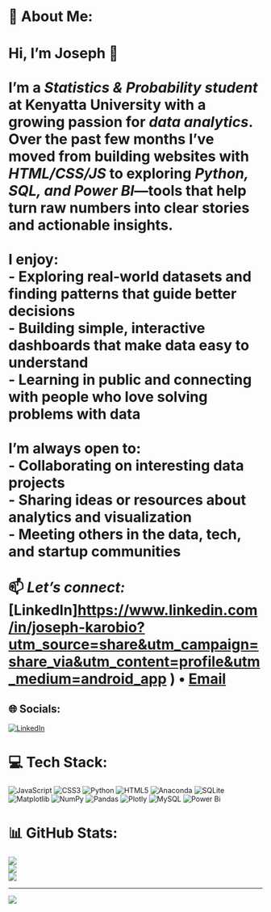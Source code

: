# 💫 About Me:
# Hi, I’m Joseph 👋<br><br>I’m a *Statistics & Probability student* at Kenyatta University with a growing passion for *data analytics*.  <br>Over the past few months I’ve moved from building websites with *HTML/CSS/JS* to exploring *Python, SQL, and Power BI*—tools that help turn raw numbers into clear stories and actionable insights.<br><br>I enjoy:<br>- Exploring real-world datasets and finding patterns that guide better decisions  <br>- Building simple, interactive dashboards that make data easy to understand  <br>- Learning in public and connecting with people who love solving problems with data<br><br>I’m always open to:<br>- Collaborating on interesting data projects  <br>- Sharing ideas or resources about analytics and visualization  <br>- Meeting others in the data, tech, and startup communities<br><br>📫 *Let’s connect:*  <br>[LinkedIn]https://www.linkedin.com/in/joseph-karobio?utm_source=share&utm_campaign=share_via&utm_content=profile&utm_medium=android_app ) • [Email](mailto:karobioj@email.com)


## 🌐 Socials:
[![LinkedIn](https://img.shields.io/badge/LinkedIn-%230077B5.svg?logo=linkedin&logoColor=white)](https://linkedin.com/in/https://www.linkedin.com/in/joseph-karobio?utm_source=share&utm_campaign=share_via&utm_content=profile&utm_medium=android_app) 

# 💻 Tech Stack:
![JavaScript](https://img.shields.io/badge/javascript-%23323330.svg?style=flat&logo=javascript&logoColor=%23F7DF1E) ![CSS3](https://img.shields.io/badge/css3-%231572B6.svg?style=flat&logo=css3&logoColor=white) ![Python](https://img.shields.io/badge/python-3670A0?style=flat&logo=python&logoColor=ffdd54) ![HTML5](https://img.shields.io/badge/html5-%23E34F26.svg?style=flat&logo=html5&logoColor=white) ![Anaconda](https://img.shields.io/badge/Anaconda-%2344A833.svg?style=flat&logo=anaconda&logoColor=white) ![SQLite](https://img.shields.io/badge/sqlite-%2307405e.svg?style=flat&logo=sqlite&logoColor=white) ![Matplotlib](https://img.shields.io/badge/Matplotlib-%23ffffff.svg?style=flat&logo=Matplotlib&logoColor=black) ![NumPy](https://img.shields.io/badge/numpy-%23013243.svg?style=flat&logo=numpy&logoColor=white) ![Pandas](https://img.shields.io/badge/pandas-%23150458.svg?style=flat&logo=pandas&logoColor=white) ![Plotly](https://img.shields.io/badge/Plotly-%233F4F75.svg?style=flat&logo=plotly&logoColor=white) ![MySQL](https://img.shields.io/badge/mysql-4479A1.svg?style=flat&logo=mysql&logoColor=white) ![Power Bi](https://img.shields.io/badge/power_bi-F2C811?style=flat&logo=powerbi&logoColor=black)
# 📊 GitHub Stats:
![](https://github-readme-stats.vercel.app/api?username=DevJoece&theme=tokyonight&hide_border=false&include_all_commits=false&count_private=false)<br/>
![](https://nirzak-streak-stats.vercel.app/?user=DevJoece&theme=tokyonight&hide_border=false)<br/>
![](https://github-readme-stats.vercel.app/api/top-langs/?username=DevJoece&theme=tokyonight&hide_border=false&include_all_commits=false&count_private=false&layout=compact)

---
[![](https://visitcount.itsvg.in/api?id=DevJoece&icon=0&color=0)](https://visitcount.itsvg.in)

<!-- Proudly created with GPRM ( https://gprm.itsvg.in ) -->
